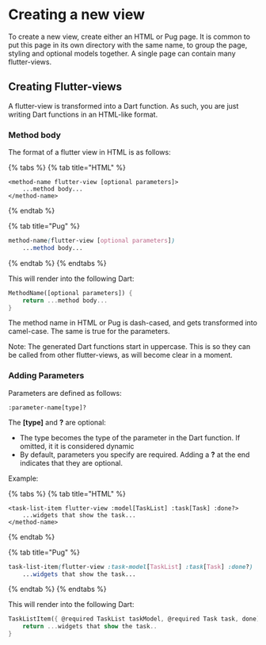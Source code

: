 # Creating a new view

To create a new view, create either an HTML or Pug page. It is common to put this page in its own directory with the same name, to group the page, styling and optional models together. A single page can contain many flutter-views.

## Creating Flutter-views

A flutter-view is transformed into a Dart function. As such, you are just writing Dart functions in an HTML-like format.

### Method body

The format of a flutter view in HTML is as follows:

{% tabs %}
{% tab title="HTML" %}
```markup
<method-name flutter-view [optional parameters]>
    ...method body...
</method-name>
```
{% endtab %}

{% tab title="Pug" %}
```css
method-name(flutter-view [optional parameters])
    ...method body...
```
{% endtab %}
{% endtabs %}

This will render into the following Dart:

```dart
MethodName([optional parameters]) {
    return ...method body...
}
```

The method name in HTML or Pug is dash-cased, and gets transformed into camel-case. The same is true for the parameters.

Note: The generated Dart functions start in uppercase. This is so they can be called from other flutter-views, as will become clear in a moment.

### Adding Parameters

Parameters are defined as follows:

`:parameter-name[type]?`

The **\[type\]** and **?** are optional:

* The type becomes the type of the parameter in the Dart function. If omitted, it it is considered dynamic
* By default, parameters you specify are required. Adding a **?** at the end indicates that they are optional.

Example:

{% tabs %}
{% tab title="HTML" %}
```markup
<task-list-item flutter-view :model[TaskList] :task[Task] :done?>
    ...widgets that show the task...
</method-name>
```
{% endtab %}

{% tab title="Pug" %}
```css
task-list-item(flutter-view :task-model[TaskList] :task[Task] :done?)
    ...widgets that show the task...
```
{% endtab %}
{% endtabs %}

This will render into the following Dart:

```dart
TaskListItem({ @required TaskList taskModel, @required Task task, done) {
    return ...widgets that show the task..
}
```



